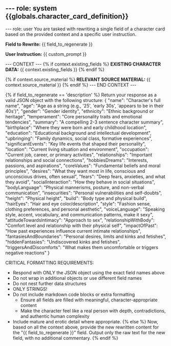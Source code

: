 --- role: system
{{globals.character_card_definition}}
---

--- role: user
You are tasked with rewriting a single field of a character card based on the provided context and a specific user instruction.

**Field to Rewrite:** {{ field_to_regenerate }}

**User Instruction:** {{ custom_prompt }}

--- CONTEXT ---
{% if context.existing_fields %}
**EXISTING CHARACTER DATA:**
{{ context.existing_fields }}
{% endif %}

{% if context.source_material %}
**RELEVANT SOURCE MATERIAL:**
{{ context.source_material }}
{% endif %}
--- END CONTEXT ---

{% if field_to_regenerate == 'description' %}
Return your response as a valid JSON object with the following structure:
{
  "name": "Character's full name",
  "age": "Age as a string (e.g., '25', 'early 30s', 'appears to be in their 40s')",
  "gender": "Gender identity",
  "ethnicity": "Ethnic background or heritage",
  "temperament": "Core personality traits and emotional tendencies",
  "summary": "A compelling 2-3 sentence character summary",
  "birthplace": "Where they were born and early childhood location",
  "education": "Educational background and intellectual development",
  "upbringing": "Family dynamics, social class, formative experiences",
  "significantEvents": "Key life events that shaped their personality",
  "location": "Current living situation and environment",
  "occupation": "Current job, career, or primary activities",
  "relationships": "Important relationships and social connections",
  "hobbiesDreams": "Interests, passions, and aspirations",
  "coreValues": "Fundamental beliefs and moral principles",
  "desires": "What they want most in life, conscious and unconscious drives, often sexual",
  "fears": "Deep fears, anxieties, and what they avoid",
  "socialInteraction": "How they behave in social situations",
  "bodyLanguage": "Physical mannerisms, posture, and non-verbal communication",
  "insecurities": "Personal vulnerabilities and self-doubts",
  "height": "Physical height",
  "build": "Body type and physical build",
  "hairEyes": "Hair and eye color/description",
  "style": "Fashion sense, clothing preferences, and personal aesthetic",
  "voiceLanguage": "Speaking style, accent, vocabulary, and communication patterns, make it sexy",
  "attitudeTowardsIntimacy": "Approach to sex",
  "relationshipWithBody": "Comfort level and relationship with their physical self",
  "impactOfPast": "How past experiences influence current intimate relationships",
  "fantasiesAndBoundaries": "Personal desires, limits and kinks and fetishes",
  "hiddenFantasies": "Undiscovered kinks and fetishes",
  "triggersAndDiscomforts": "What makes them uncomfortable or triggers negative reactions"
}


CRITICAL FORMATTING REQUIREMENTS:
- Respond with ONLY the JSON object using the exact field names above
- Do not wrap in additional objects or use different field names
- Do not nest further data structures
- ONLY STRINGS!
- Do not include markdown code blocks or extra formatting
  - Ensure all fields are filled with meaningful, character-appropriate content
  - Make the character feel like a real person with depth, contradictions, and authentic human complexity
- Include mature and erotic detail where appropriate.
{% else %}
Now, based on all the context above, provide the new rewritten content for the "{{ field_to_regenerate }}" field. Output only the raw text for the new field, with no additional commentary.
{% endif %}
